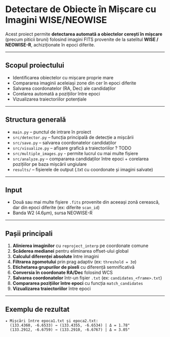 # Detectare de Obiecte în Mișcare cu Imagini WISE/NEOWISE

Acest proiect permite **detectarea automată a obiectelor cerești în mișcare** (precum piticii bruni) folosind imagini FITS provenite de la satelitul **WISE / NEOWISE-R**, achiziționate în epoci diferite.

---

## Scopul proiectului

- Identificarea obiectelor cu mișcare proprie mare
- Compararea imaginii aceleiași zone din cer în epoci diferite
- Salvarea coordonatelor (RA, Dec) ale candidaților
- Corelarea automată a pozițiilor între epoci
- Vizualizarea traiectoriilor potențiale

---

## Structura generală

- `main.py` – punctul de intrare în proiect
- `src/detector.py` – funcția principală de detecție a mișcării
- `src/save.py` – salvarea coordonatelor candidaților
- `src/visualize.py` – afișare grafică a traiectoriilor ? TODO
- `src/multiple_images.py` - permite lucrul cu mai multe fișiere
- `src/analyze.py` – compararea candidaților între epoci + corelarea pozițiilor pe 
                      baza mișcării ungiulare
- `results/` – fișierele de output (.txt cu coordonate și imagini salvate)

---

## Input

- Două sau mai multe fișiere `.fits` provenite din aceeași zonă cerească, dar din epoci diferite (ex: diferite `scan_id`)
- Banda W2 (4.6μm), sursa NEOWISE-R

---

## Pașii principali

1. **Alinierea imaginilor** cu `reproject_interp` pe coordonate comune
2. **Scăderea medianei** pentru eliminarea offset-ului global
3. **Calculul diferenței absolute** între imagini
4. **Filtrarea zgomotului** prin prag adaptiv (ex: `threshold = 3σ`)
5. **Etichetarea grupurilor de pixeli** cu diferență semnificativă
6. **Conversia în coordonate RA/Dec** folosind WCS
7. **Salvarea coordonatelor** într-un fișier `.txt` (ex: `candidates_<frame>.txt`)
8. **Compararea pozițiilor între epoci** cu funcția `match_candidates`
9. **Vizualizarea traiectoriilor** între epoci

---

## Exemplu de rezultat

```text
✦ Mișcări între epoca1.txt și epoca2.txt:
  (133.4360, -6.6533) → (133.4355, -6.6534) | Δ = 1.78"
  (133.2912, -6.6759) → (133.2910, -6.6767) | Δ = 3.05"
